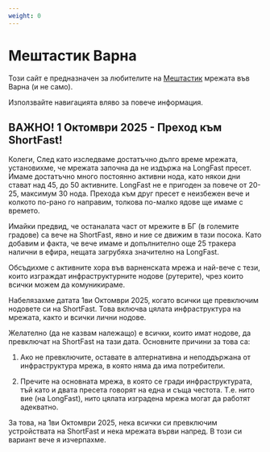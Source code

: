 ```yaml
---
weight: 0
---
```


# Мештастик Варна

Този сайт е предназначен за любителите на [Мештастик](https://meshtastic.org/) мрежата във Варна (и не само).

Използвайте навигацията вляво за повече информация.

## **ВАЖНО!** 1 Октомври 2025 - Преход към ShortFast!

Колеги,
След като изследваме достатъчно дълго време мрежата, установихме, че мрежата започна да не издържа на LongFast пресет.
Имаме достатъчно много постоянно активни нода, като някои дни стават над 45, до 50 активните.
LongFast не е пригоден за повече от 20-25, максимум 30 нода.
Прехода към друг пресет е неизбежен вече и колкото по-рано го направим, толкова по-малко ядове ще имаме с времето.

Имайки предвид, че останалата част от мрежите в БГ (в големите градове) са вече на ShortFast, явно и ние се движим в тази посока.
Като добавим и факта, че вече имаме и допълнително още 25 тракера налични в ефира, нещата загрубяха значително на LongFast.

Обсъдихме с активните хора във варненската мрежа и най-вече с тези, които изграждат инфраструктурните нодове (рутерите), чрез които всички можем да комуникираме.

Набелязахме датата 1ви Октомври 2025, когато всички ще превключим нодовете си на ShortFast.
Това включва цялата инфраструктура на мрежата, както и всички лични нодове.

Желателно (да не казвам належащо) е всички, които имат нодове, да превключат на ShortFast на тази дата.
Основните причини за това са:

1. Ако не превключите, оставате в алтернативна и неподдържана от инфраструктура мрежа, в която няма да има потребители.

2. Пречите на основната мрежа, в която се гради инфраструктурата, тъй като и двата пресета говорят на една и съща честота. Т.е. нито вие (на LongFast), нито цялата изградена мрежа могат да работят адекватно.

За това, на 1ви Октомври 2025, нека всички си превключим устройствата на ShortFast и нека мрежата върви напред.
В този си вариант вече я изчерпахме.
